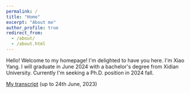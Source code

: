 ```yaml
---
permalink: /
title: "Home"
excerpt: "About me"
author_profile: true
redirect_from: 
  - /about/
  - /about.html
---
```


Hello! Welcome to my homepage! I'm delighted to have you here. I'm Xiao Yang. I will graduate in June 2024 with a bachelor's degree from Xidian University. Currently I'm seeking a Ph.D. position in 2024 fall.

[My transcript](http://ste-young.github.io/files/transcript.pdf) (up to 24th June, 2023)













